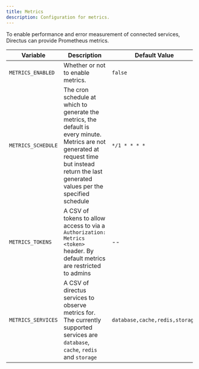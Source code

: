 ```yaml
---
title: Metrics
description: Configuration for metrics.
---
```


To enable performance and error measurement of connected services, Directus can provide Prometheus metrics.

| Variable           | Description                                                                                                                                                                                        | Default Value                  |
| ------------------ | -------------------------------------------------------------------------------------------------------------------------------------------------------------------------------------------------- | ------------------------------ |
| `METRICS_ENABLED`  | Whether or not to enable metrics.                                                                                                                                                                  | `false`                        |
| `METRICS_SCHEDULE` | The cron schedule at which to generate the metrics, the default is every minute. Metrics are not generated at request time but instead return the last generated values per the specified schedule | `*/1 * * * *`                  |
| `METRICS_TOKENS`   | A CSV of tokens to allow access to via a `Authorization: Metrics <token>` header. By default metrics are restricted to admins                                                                      | --                             |
| `METRICS_SERVICES` | A CSV of directus services to observe metrics for. The currently supported services are `database`, `cache`, `redis` and `storage`                                                                 | `database,cache,redis,storage` |
